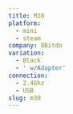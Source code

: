 ```yaml
---
title: M30
platform:
  - mini
  - steam
company: 8Bitdo
variation:
  - Black
  - ' w/Adapter'
connection:
  - 2.4Ghz
  - USB
slug: m30
---
```

